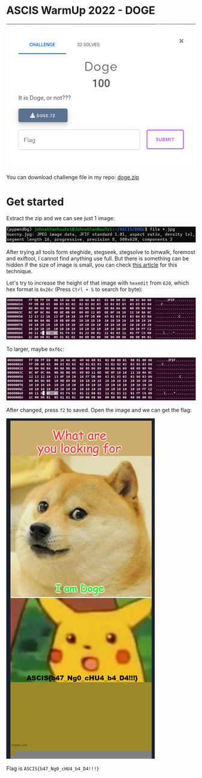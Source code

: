 # ASCIS WarmUp 2022 - DOGE

![doge.png](images/doge.png)

You can download challenge file in my repo: [doge.zip](doge.zip)

# Get started

Extract the zip and we can see just 1 image:

![file-image.png](images/file-image.png)

After trying all tools form steghide, stegseek, stegsolve to binwalk, foremost and exiftool, I cannot find anything use full. But there is something can be hidden if the size of image is small, you can check [this article](https://blog.cyberhacktics.com/hiding-information-by-changing-an-images-height/) for this technique.

Let's try to increase the height of that image with `hexedit` from `620`, which hex format is `0x26c` (Press `Ctrl + S` to search for byte):

![from-hex.png](images/from-hex.png)

To larger, maybe `0xf6c`:

![to-hex.png](images/to-hex.png)

After changed, press `f2` to saved. Open the image and we can get the flag:

![get-flag.png](images/get-flag.png)

Flag is `ASCIS{b47_Ng0_cHU4_b4_D4!!!}`